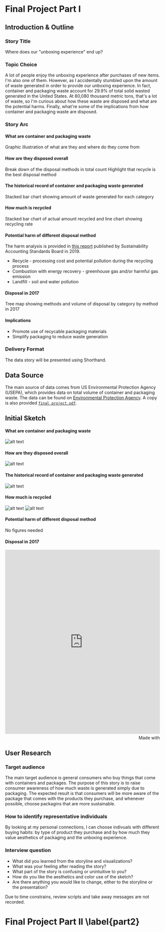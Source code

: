 # Final Project Part I

## Introduction & Outline

### Story Title
Where does our "unboxing experience" end up?

### Topic Choice
A lot of people enjoy the unboxing experience after purchases of new items. I'm also one of them. However, as I accidentally stumbled upon the amount of waste generated in order to provide our unboxing experience. In fact, container and packaging waste account for 29.9% of total solid wasted generated in the United States. At 80,080 thousand metric tons, that's a lot of waste, so I'm curious about how these waste are disposed and what are the potential harms. Finally, what're some of the implications from how container and packaging waste are disposed.

### Story Arc

#### What are container and packaging waste
Graphic illustration of what are they and where do they come from

#### How are they disposed overall
Break down of the disposal methods in total count
Highlight that recycle is the best disposal method

#### The historical record of container and packaging waste generated
Stacked bar chart showing amount of waste generated for each category

#### How much is recycled
Stacked bar chart of actual amount recycled and line chart showing recycling rate

#### Potential harm of different disposal method
The harm analysis is provided in [this report](https://www.sasb.org/wp-content/uploads/2019/08/RT0204_CP_Brief1.pdf) published by Sustainability Accounting Standards Board in 2019.
* Recycle - processing cost and potential pollution during the recycling process
* Combustion with energy recovery - greenhouse gas and/or harmful gas emission
* Landfill - soil and water pollution

#### Disposal in 2017
Tree map showing methods and volume of disposal by category by method in 2017

#### Implications
* Promote use of recycable packaging materials
* Simplify packaging to reduce waste generation

### Delivery Format
The data story will be presented using Shorthand.

## Data Source
The main source of data comes from US Environmental Protection Agency (USEPA), which provides data on total volume of container and packaging waste.
The data can be found on [Environmental Protection Agency](https://www.epa.gov/facts-and-figures-about-materials-waste-and-recycling/containers-and-packaging-product-specific-data). A copy is also provided [`final project.pdf`](final_project_data.csv).

## Initial Sketch

#### What are container and packaging waste
![alt text](img/madeup.png)

#### How are they disposed overall
![alt text](img/disposal.png)

#### The historical record of container and packaging waste generated
![alt text](img/generation.png)

#### How much is recycled
![alt text](img/recycle.png)
![alt text](img/recyclerate.png)

#### Potential harm of different disposal method
No figures needed

#### Disposal in 2017
<iframe src='https://flo.uri.sh/visualisation/3331865/embed' frameborder='0' scrolling='no' style='width:100%;height:600px;'></iframe><div style='width:100%!;margin-top:4px!important;text-align:right!important;'><a class='flourish-credit' href='https://public.flourish.studio/visualisation/3331865/?utm_source=embed&utm_campaign=visualisation/3331865' target='_top' style='text-decoration:none!important'><img alt='Made with Flourish' src='https://public.flourish.studio/resources/made_with_flourish.svg' style='width:105px!important;height:16px!important;border:none!important;margin:0!important;'> </a></div>

## User Research

### Target audience
The main target audience is general consumers who buy things that come with containers and packages. The purpose of this story is to raise consumer awareness of how much waste is generated simply due to packaging. The expected result is that consumers will be more aware of the package that comes with the products they purchase, and whenever possible, choose packagins that are more sustainable.

### How to identify representative individuals
By looking at my personal connections, I can choose indivuals with different buying habits: by type of product they purchase and by how much they value aesthetics of packaging and the unboxing experience.

### Interview question
* What did you learned from the storyline and visualizations?
* What was your feeling after reading the story?
* What part of the story is confusing or unintuitive to you?
* How do you like the aesthetics and color use of the sketch?
* Are there anything you would like to change, either to the storyline or the presentation?

Due to time constrains, review scripts and take away messages are not recorded.

# Final Project Part II \label{part2}
